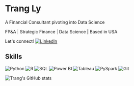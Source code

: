   # Trang Ly
  
  A Financial Consultant pivoting into Data Science
  
  FP&A | Strategic Finance | Data Science | Based in USA

  Let's connect!
  [![LinkedIn](https://img.shields.io/badge/-LinkedIn-0077B5?style=flat&logo=linkedin&logoColor=white)](https://www.linkedin.com/in/trangly901) 
  
  ## Skills
  ![Python](https://img.shields.io/badge/Python-3776AB?style=flat&logo=python&logoColor=white)
  ![R](https://img.shields.io/badge/R-276DC3?style=flat&logo=r&logoColor=white)
  ![SQL](https://img.shields.io/badge/SQL-336791?style=flat&logo=postgresql&logoColor=white)
  ![Power BI](https://img.shields.io/badge/PowerBI-F2C811?style=flat&logo=powerbi&logoColor=black)
  ![Tableau](https://img.shields.io/badge/Tableau-E97627?style=flat&logo=tableau&logoColor=white)
  ![PySpark](https://img.shields.io/badge/PySpark-E34A1F?style=flat&logo=apache-spark&logoColor=white)
  ![Git](https://img.shields.io/badge/Git-F05032?style=flat&logo=git&logoColor=white)

  ![Trang's GitHub stats](https://github-readme-stats.vercel.app/api?username=tly23&show_icons=true&theme=dark)

  

<!---
tly23/tly23 is a ✨ special ✨ repository because its `README.md` (this file) appears on your GitHub profile.
You can click the Preview link to take a look at your changes.
--->
